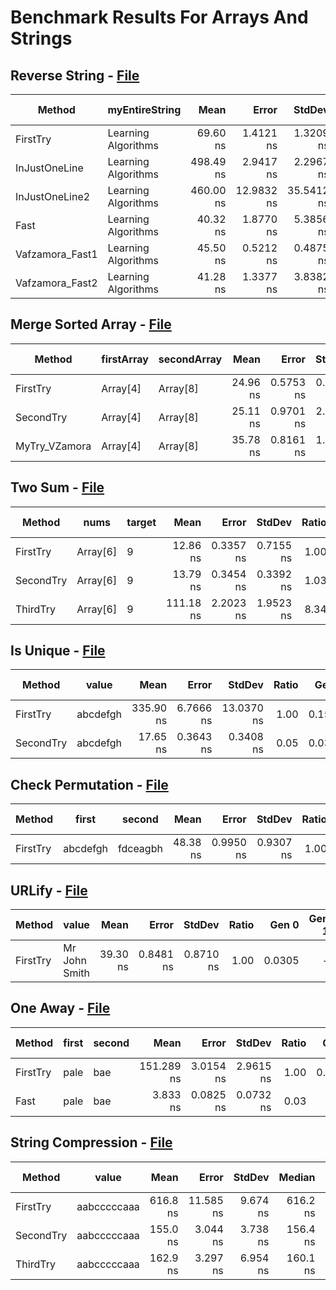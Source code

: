# Benchmark Results For Arrays And Strings

## Reverse String - [File](src/Algorithms/ArraysAndStrings/ReverseString.cs)

|          Method |      myEntireString |      Mean |      Error |     StdDev |    Median | Ratio | RatioSD |  Gen 0 | Gen 1 | Gen 2 | Allocated |
|---------------- |-------------------- |----------:|-----------:|-----------:|----------:|------:|--------:|-------:|------:|------:|----------:|
|        FirstTry | Learning Algorithms |  69.60 ns |  1.4121 ns |  1.3209 ns |  70.38 ns |  1.00 |    0.00 | 0.0418 |     - |     - |     176 B |
|   InJustOneLine | Learning Algorithms | 498.49 ns |  2.9417 ns |  2.2967 ns | 498.74 ns |  7.19 |    0.15 | 0.2012 |     - |     - |     848 B |
|  InJustOneLine2 | Learning Algorithms | 460.00 ns | 12.9832 ns | 35.5412 ns | 443.08 ns |  7.20 |    0.54 | 0.1020 |     - |     - |     432 B |
|            Fast | Learning Algorithms |  40.32 ns |  1.8770 ns |  5.3856 ns |  38.60 ns |  0.55 |    0.05 | 0.0305 |     - |     - |     128 B |
| Vafzamora_Fast1 | Learning Algorithms |  45.50 ns |  0.5212 ns |  0.4875 ns |  45.55 ns |  0.65 |    0.01 | 0.0305 |     - |     - |     128 B |
| Vafzamora_Fast2 | Learning Algorithms |  41.28 ns |  1.3377 ns |  3.8382 ns |  39.22 ns |  0.64 |    0.07 | 0.0305 |     - |     - |     128 B |

## Merge Sorted Array - [File](src/Algorithms/ArraysAndStrings/MergeSortedArray.cs)

|        Method | firstArray | secondArray |     Mean |     Error |    StdDev | Ratio | RatioSD |  Gen 0 | Gen 1 | Gen 2 | Allocated |
|-------------- |----------- |------------ |---------:|----------:|----------:|------:|--------:|-------:|------:|------:|----------:|
|      FirstTry |   Array[4] |    Array[8] | 24.96 ns | 0.5753 ns | 0.5381 ns |  1.00 |    0.00 | 0.0171 |     - |     - |      72 B |
|     SecondTry |   Array[4] |    Array[8] | 25.11 ns | 0.9701 ns | 2.7202 ns |  0.96 |    0.07 | 0.0171 |     - |     - |      72 B |
| MyTry_VZamora |   Array[4] |    Array[8] | 35.78 ns | 0.8161 ns | 1.0612 ns |  1.45 |    0.06 | 0.0171 |     - |     - |      72 B |

## Two Sum - [File](src/Algorithms/ArraysAndStrings/TwoSum.cs)

|    Method |     nums | target |      Mean |     Error |    StdDev | Ratio | RatioSD |  Gen 0 | Gen 1 | Gen 2 | Allocated |
|---------- |--------- |------- |----------:|----------:|----------:|------:|--------:|-------:|------:|------:|----------:|
|  FirstTry | Array[6] |      9 |  12.86 ns | 0.3357 ns | 0.7155 ns |  1.00 |    0.00 | 0.0076 |     - |     - |      32 B |
| SecondTry | Array[6] |      9 |  13.79 ns | 0.3454 ns | 0.3392 ns |  1.03 |    0.05 | 0.0076 |     - |     - |      32 B |
|  ThirdTry | Array[6] |      9 | 111.18 ns | 2.2023 ns | 1.9523 ns |  8.34 |    0.41 | 0.0533 |     - |     - |     224 B |

## Is Unique - [File](src/Algorithms/ArraysAndStrings/IsUnique.cs)

|    Method |    value |      Mean |     Error |     StdDev | Ratio |  Gen 0 | Gen 1 | Gen 2 | Allocated |
|---------- |--------- |----------:|----------:|-----------:|------:|-------:|------:|------:|----------:|
|  FirstTry | abcdefgh | 335.90 ns | 6.7666 ns | 13.0370 ns |  1.00 | 0.1578 |     - |     - |     664 B |
| SecondTry | abcdefgh |  17.65 ns | 0.3643 ns |  0.3408 ns |  0.05 | 0.0362 |     - |     - |     152 B |

## Check Permutation - [File](src/Algorithms/ArraysAndStrings/CheckPermutation.cs)

|   Method |    first |   second |     Mean |     Error |    StdDev | Ratio |  Gen 0 | Gen 1 | Gen 2 | Allocated |
|--------- |--------- |--------- |---------:|----------:|----------:|------:|-------:|------:|------:|----------:|
| FirstTry | abcdefgh | fdceagbh | 48.38 ns | 0.9950 ns | 0.9307 ns |  1.00 | 0.1277 |     - |     - |     536 B |

## URLify - [File](src/Algorithms/ArraysAndStrings/URLify.cs)

|   Method |             value |     Mean |     Error |    StdDev | Ratio |  Gen 0 | Gen 1 | Gen 2 | Allocated |
|--------- |------------------ |---------:|----------:|----------:|------:|-------:|------:|------:|----------:|
| FirstTry | Mr John Smith     | 39.30 ns | 0.8481 ns | 0.8710 ns |  1.00 | 0.0305 |     - |     - |     128 B |

## One Away - [File](src/Algorithms/ArraysAndStrings/OneAway.cs)

|   Method | first | second |       Mean |     Error |    StdDev | Ratio |  Gen 0 | Gen 1 | Gen 2 | Allocated |
|--------- |------ |------- |-----------:|----------:|----------:|------:|-------:|------:|------:|----------:|
| FirstTry |  pale |    bae | 151.289 ns | 3.0154 ns | 2.9615 ns |  1.00 | 0.1276 |     - |     - |     536 B |
|     Fast |  pale |    bae |   3.833 ns | 0.0825 ns | 0.0732 ns |  0.03 |      - |     - |     - |         - |

## String Compression - [File](src/Algorithms/ArraysAndStrings/StringCompression.cs)

|    Method |       value |     Mean |     Error |   StdDev |   Median | Ratio |  Gen 0 | Gen 1 | Gen 2 | Allocated |
|---------- |------------ |---------:|----------:|---------:|---------:|------:|-------:|------:|------:|----------:|
|  FirstTry | aabcccccaaa | 616.8 ns | 11.585 ns | 9.674 ns | 616.2 ns |  1.00 | 0.1402 |     - |     - |     592 B |
| SecondTry | aabcccccaaa | 155.0 ns |  3.044 ns | 3.738 ns | 156.4 ns |  0.25 | 0.0341 |     - |     - |     144 B |
|  ThirdTry | aabcccccaaa | 162.9 ns |  3.297 ns | 6.954 ns | 160.1 ns |  0.28 | 0.0341 |     - |     - |     144 B |